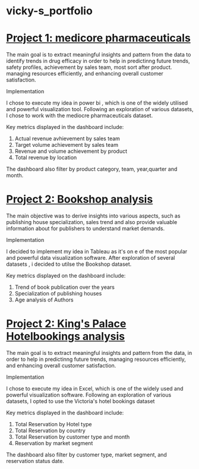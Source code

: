 # vicky-s_portfolio


# [Project 1: medicore pharmaceuticals](https://www.datascienceportfol.io/victoriaadebayo/projects/2)

The main goal is to extract meaningful insights and pattern from the data to identify trends in drug efficacy in order to help in predictinng future trends, safety profiles, achievement by sales team, most sort after product. managing resources efficiently, and enhancing overall customer satisfaction.

Implementation

I chose to execute my idea in power bi , which is one of the widely utilised and powerful visualization tool. Following an exploration of various datasets, I chose to work with the mediocre pharmaceuticals dataset. 

Key metrics displayed in the dashboard include:

1) Actual revenue avhievement by sales team
2) Target volume achievement by sales team
3) Revenue and volume achievement by product
4) Total revenue by location

The dashboard also filter by product category, team, year,quarter and month.

# [Project 2: Bookshop analysis](https://www.datascienceportfol.io/victoriaadebayo/projects/0)

The main objective was to derive insights into various aspects, such as publishing house specialization, sales trend and also provide valuable information about for publishers to understand market demands.

Implementation

I decided to implement my idea in Tableau as it's on e of the most popular and powerful data visualization software. After exploration of several datasets , i decided to utilse the Bookshop dataset.

Key metrics displayed on the dashboard include:

1) Trend of book publication over the years
2) Specialization of publishing houses
3) Age analysis of Authors
   
# [Project 2: King's Palace Hotelbookings analysis](https://www.datascienceportfol.io/victoriaadebayo/projects/1)

The main goal is to extract meaningful insights and pattern from the data, in order to help in predictinng future trends, managing resources efficiently, and enhancing overall customer satisfaction.

Implementation

I chose to execute my idea in Excel, which is one of the widely used and powerful visualization software. Following an exploration of various datasets, I opted to use the Victoria's hotel bookings dataset

Key metrics displayed in the dashboard include:

1) Total Reservation by Hotel type
2) Total Reservation by country
3) Total Reservation by customer type and month
4) Reservation by market segment

The dashboard also filter by customer type, market segment, and reservation status date.
